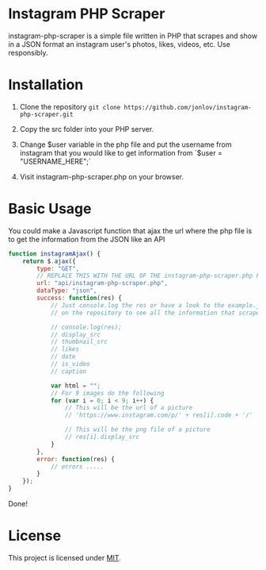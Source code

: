 # Instagram PHP Scraper

instagram-php-scraper is a simple file written in PHP that scrapes and show in a JSON format an instagram user's photos, likes, videos, etc. Use responsibly.

# Installation
1. Clone the repository
`git clone https://github.com/jonlov/instagram-php-scraper.git`

2. Copy the src folder into your PHP server.

3. Change $user variable in the php file and put the username from instagram that you would like to get information from
`$user = "USERNAME_HERE";`

4. Visit instagram-php-scraper.php on your browser.

# Basic Usage
You could make a Javascript function that ajax the url where the php file is to get the information from the JSON like an API
```javascript
function instagramAjax() {
    return $.ajax({
        type: "GET",
        // REPLACE THIS WITH THE URL OF THE instagram-php-scraper.php FILE
        url: "api/instagram-php-scraper.php",
        dataType: "json",
        success: function(res) {
            // Just console.log the res or have a look to the example.json
            // on the repository to see all the information that scrapes from instagram

            // console.log(res);
            // display_src
            // thumbnail_src
            // likes
            // date
            // is_video
            // caption

            var html = "";
            // For 9 images do the following
            for (var i = 0; i < 9; i++) {
                // This will be the url of a picture
                // 'https://www.instagram.com/p/' + res[i].code + '/'

                // This will be the png file of a picture
                // res[i].display_src
            }
        },
        error: function(res) {
            // errors .....
        }
    });
}
```

Done!

# License

This project is licensed under [MIT](https://github.com/jonlov/instagram-php-scraper/blob/master/LICENSE).
